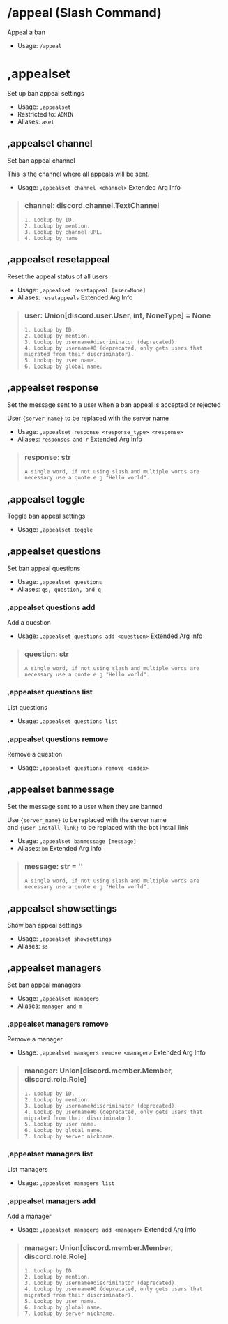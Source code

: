 # /appeal (Slash Command)
Appeal a ban<br/>
 - Usage: `/appeal`
# ,appealset
Set up ban appeal settings<br/>
 - Usage: `,appealset`
 - Restricted to: `ADMIN`
 - Aliases: `aset`
## ,appealset channel
Set ban appeal channel<br/>

This is the channel where all appeals will be sent.<br/>
 - Usage: `,appealset channel <channel>`
Extended Arg Info
> ### channel: discord.channel.TextChannel
> 
> 
>     1. Lookup by ID.
>     2. Lookup by mention.
>     3. Lookup by channel URL.
>     4. Lookup by name
> 
>     
## ,appealset resetappeal
Reset the appeal status of all users<br/>
 - Usage: `,appealset resetappeal [user=None]`
 - Aliases: `resetappeals`
Extended Arg Info
> ### user: Union[discord.user.User, int, NoneType] = None
> 
> 
>     1. Lookup by ID.
>     2. Lookup by mention.
>     3. Lookup by username#discriminator (deprecated).
>     4. Lookup by username#0 (deprecated, only gets users that migrated from their discriminator).
>     5. Lookup by user name.
>     6. Lookup by global name.
> 
>     
## ,appealset response
Set the message sent to a user when a ban appeal is accepted or rejected<br/>

User `{server_name}` to be replaced with the server name<br/>
 - Usage: `,appealset response <response_type> <response>`
 - Aliases: `responses and r`
Extended Arg Info
> ### response: str
> ```
> A single word, if not using slash and multiple words are necessary use a quote e.g "Hello world".
> ```
## ,appealset toggle
Toggle ban appeal settings<br/>
 - Usage: `,appealset toggle`
## ,appealset questions
Set ban appeal questions<br/>
 - Usage: `,appealset questions`
 - Aliases: `qs, question, and q`
### ,appealset questions add
Add a question<br/>
 - Usage: `,appealset questions add <question>`
Extended Arg Info
> ### question: str
> ```
> A single word, if not using slash and multiple words are necessary use a quote e.g "Hello world".
> ```
### ,appealset questions list
List questions<br/>
 - Usage: `,appealset questions list`
### ,appealset questions remove
Remove a question<br/>
 - Usage: `,appealset questions remove <index>`
## ,appealset banmessage
Set the message sent to a user when they are banned<br/>

Use `{server_name}` to be replaced with the server name<br/>
and `{user_install_link}` to be replaced with the bot install link<br/>
 - Usage: `,appealset banmessage [message]`
 - Aliases: `bm`
Extended Arg Info
> ### message: str = ''
> ```
> A single word, if not using slash and multiple words are necessary use a quote e.g "Hello world".
> ```
## ,appealset showsettings
Show ban appeal settings<br/>
 - Usage: `,appealset showsettings`
 - Aliases: `ss`
## ,appealset managers
Set ban appeal managers<br/>
 - Usage: `,appealset managers`
 - Aliases: `manager and m`
### ,appealset managers remove
Remove a manager<br/>
 - Usage: `,appealset managers remove <manager>`
Extended Arg Info
> ### manager: Union[discord.member.Member, discord.role.Role]
> 
> 
>     1. Lookup by ID.
>     2. Lookup by mention.
>     3. Lookup by username#discriminator (deprecated).
>     4. Lookup by username#0 (deprecated, only gets users that migrated from their discriminator).
>     5. Lookup by user name.
>     6. Lookup by global name.
>     7. Lookup by server nickname.
> 
>     
### ,appealset managers list
List managers<br/>
 - Usage: `,appealset managers list`
### ,appealset managers add
Add a manager<br/>
 - Usage: `,appealset managers add <manager>`
Extended Arg Info
> ### manager: Union[discord.member.Member, discord.role.Role]
> 
> 
>     1. Lookup by ID.
>     2. Lookup by mention.
>     3. Lookup by username#discriminator (deprecated).
>     4. Lookup by username#0 (deprecated, only gets users that migrated from their discriminator).
>     5. Lookup by user name.
>     6. Lookup by global name.
>     7. Lookup by server nickname.
> 
>     
